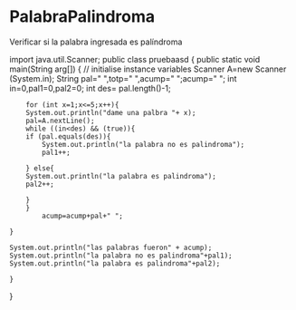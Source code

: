 # PalabraPalindroma
Verificar si la palabra ingresada es palíndroma

import java.util.Scanner;
public class pruebaasd
{
    public static void main(String arg[])
    {
        // initialise instance variables
        Scanner A=new Scanner (System.in);
        String pal=" ",totp=" ",acump=" ";acump=" ";
        int in=0,pal1=0,pal2=0;
        int des= pal.length()-1;
        
        for (int x=1;x<=5;x++){
        System.out.println("dame una palbra "+ x);
        pal=A.nextLine();
        while ((in<des) && (true)){
        if (pal.equals(des)){
            System.out.println("la palabra no es palindroma");
            pal1++;
            
        } else{
        System.out.println("la palabra es palindroma");
        pal2++;
        
        }
        }
            acump=acump+pal+" ";
            
    }
    
    System.out.println("las palabras fueron" + acump);
    System.out.println("la palabra no es palindroma"+pal1);
    System.out.println("la palabra es palindroma"+pal2);
    
    }
}

